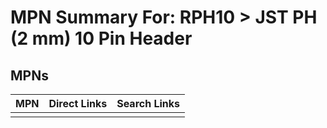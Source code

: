 



# MPN Summary For: RPH10 > JST PH (2 mm) 10 Pin Header

## MPNs
  

|MPN|Direct Links|Search Links|
| :--- | :--- | :--- |
||||
